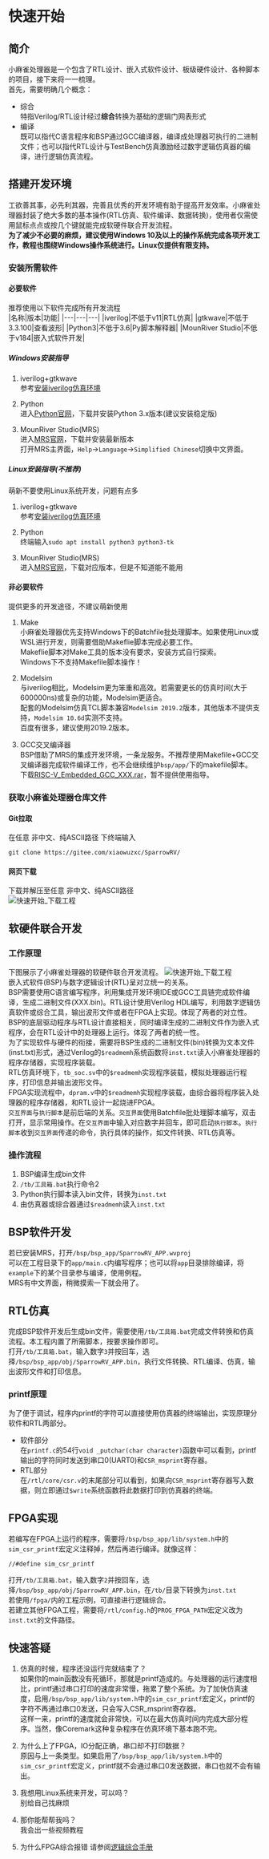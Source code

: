 # 快速开始

## 简介
小麻雀处理器是一个包含了RTL设计、嵌入式软件设计、板级硬件设计、各种脚本的项目，接下来将一一梳理。  
首先，需要明确几个概念：  
- 综合  
特指Verilog/RTL设计经过**综合**转换为基础的逻辑门网表形式
- 编译  
既可以指代C语言程序和BSP通过GCC编译器，编译成处理器可执行的二进制文件；也可以指代RTL设计与TestBench仿真激励经过数字逻辑仿真器的编译，进行逻辑仿真流程。

## 搭建开发环境
工欲善其事，必先利其器，完善且优秀的开发环境有助于提高开发效率。小麻雀处理器封装了绝大多数的基本操作(RTL仿真、软件编译、数据转换)，使用者仅需使用鼠标点点或按几个键就能完成软硬件联合开发流程。  
**为了减少不必要的麻烦，建议使用Windows 10及以上的操作系统完成各项开发工作，教程也围绕Windows操作系统进行。Linux仅提供有限支持。**  

### 安装所需软件

#### 必要软件
推荐使用以下软件完成所有开发流程  
|名称|版本|功能|
|---|---|---|
|iverilog|不低于v11|RTL仿真|
|gtkwave|不低于3.3.100|查看波形|
|Python3|不低于3.6|Py脚本解释器|
|MounRiver Studio|不低于v184|嵌入式软件开发|

##### Windows安装指导
1. iverilog+gtkwave  
参考[安装iverilog仿真环境](/doc/小教程/安装iverilog仿真环境.md)  

2. Python  
进入[Python官网](https://www.python.org/)，下载并安装Python 3.x版本(建议安装稳定版)  

3. MounRiver Studio(MRS)  
进入[MRS官网](http://www.mounriver.com/)，下载并安装最新版本  
打开MRS主界面，`Help`->`Language`->`Simplified Chinese`切换中文界面。  

##### Linux安装指导(不推荐)
萌新不要使用Linux系统开发，问题有点多  
1. iverilog+gtkwave  
参考[安装iverilog仿真环境](/doc/小教程/安装iverilog仿真环境.md)  

2. Python  
终端输入`sudo apt install python3 python3-tk`  

3. MounRiver Studio(MRS)  
进入[MRS官网](http://www.mounriver.com/)，下载对应版本，但是不知道能不能用  

#### 非必要软件
提供更多的开发途径，不建议萌新使用  
1. Make  
小麻雀处理器优先支持Windows下的Batchfile批处理脚本。如果使用Linux或WSL进行开发，则需要借助Makeflie脚本完成必要工作。  
Makeflie脚本对Make工具的版本没有要求，安装方式自行探索。  
Windows下不支持Makefile脚本操作！  

2. Modelsim  
与iverilog相比，Modelsim更为笨重和高效。若需要更长的仿真时间(大于600000ns)或复杂的功能，Modelsim更适合。  
配套的Modelsim仿真TCL脚本兼容`Modelsim 2019.2`版本，其他版本不提供支持，`Modelsim 10.6d`实测不支持。  
百度有很多，建议使用2019.2版本。  

3. GCC交叉编译器  
BSP借助了MRS的集成开发环境，一条龙服务。不推荐使用Makefile+GCC交叉编译器完成软件编译工作，也不会继续维护`bsp/app/`下的makefile脚本。  
下载[RISC-V_Embedded_GCC_XXX.rar](https://pan.baidu.com/s/1thofSUOS5Mg0Fu-38qPeag?pwd=dj8b)，暂不提供使用指导。

### 获取小麻雀处理器仓库文件
#### Git拉取  
在任意 非中文、纯ASCII路径 下终端输入  
```
git clone https://gitee.com/xiaowuzxc/SparrowRV/
```  

#### 网页下载  
下载并解压至任意 非中文、纯ASCII路径  
![快速开始_下载工程](/doc/图库/使用手册/快速开始_下载工程.png)  

## 软硬件联合开发
### 工作原理
下图展示了小麻雀处理器的软硬件联合开发流程。
![快速开始_下载工程](/doc/图库/使用手册/快速开始_组织框架.svg)  
嵌入式软件(BSP)与数字逻辑设计(RTL)呈对立统一的关系。  
BSP需要使用C语言编写程序，利用集成开发环境IDE或GCC工具链完成软件编译，生成二进制文件(XXX.bin)。RTL设计使用Verilog HDL编写，利用数字逻辑仿真软件或综合工具，输出波形文件或者在FPGA上实现。体现了两者的对立性。  
BSP的底层驱动程序与RTL设计直接相关，同时编译生成的二进制文件作为嵌入式程序，会在RTL设计中的处理器上运行。体现了两者的统一性。  
为了实现软件与硬件的衔接，需要将BSP生成的二进制文件(bin)转换为文本文件(inst.txt)形式，通过Verilog的`$readmemh`系统函数将`inst.txt`读入小麻雀处理器的程序存储器，实现程序装载。  
RTL仿真环境下，`tb_soc.sv`中的`$readmemh`实现程序装载，模拟处理器运行程序，打印信息并输出波形文件。  
FPGA实现流程中，`dpram.v`中的`$readmemh`实现程序装载，由综合器将程序装入处理器的程序存储器，和RTL设计一起烧进FPGA。  
`交互界面`与`执行脚本`是前后端的关系。`交互界面`使用Batchfile批处理脚本编写，双击打开，显示常用操作。在`交互界面`中输入对应数字并回车，即可启动`执行脚本`。`执行脚本`收到`交互界面`传递的命令，执行具体的操作，如文件转换、RTL仿真等。  

### 操作流程
1. BSP编译生成bin文件  
2. `/tb/工具箱.bat`执行命令2  
3. Python执行脚本读入bin文件，转换为`inst.txt`  
4. 由仿真器或综合器通过`$readmemh`读入`inst.txt`  

## BSP软件开发
若已安装MRS，打开`/bsp/bsp_app/SparrowRV_APP.wvproj`  
可以在工程目录下的`app/main.c`内编写程序；也可以将`app`目录排除编译，将`example`下的某个目录参与编译，使用例程。  
MRS有中文界面，稍微摸索一下就会用了。  

## RTL仿真
完成BSP软件开发后生成bin文件，需要使用`/tb/工具箱.bat`完成文件转换和仿真流程。本工程内置了所需脚本，按要求操作即可。  
打开`/tb/工具箱.bat`，输入数字`3`并按回车，选择`/bsp/bsp_app/obj/SparrowRV_APP.bin`，执行文件转换、RTL编译、仿真，输出波形文件和打印信息。  
### printf原理
为了便于调试，程序内printf的字符可以直接使用仿真器的终端输出，实现原理分软件和RTL两部分。  
- 软件部分  
在`printf.c`的54行`void _putchar(char character)`函数中可以看到，printf输出的字符同时发送到串口0(UART0)和`CSR_msprint`寄存器。  
- RTL部分  
在`/rtl/core/csr.v`的末尾部分可以看到，如果向`CSR_msprint`寄存器写入数据，则立即通过`$write`系统函数将此数据打印到仿真器的终端。  


## FPGA实现
若编写在FPGA上运行的程序，需要将`/bsp/bsp_app/lib/system.h`中的`sim_csr_printf`宏定义注释掉，然后再进行编译。就像这样：  
```
//#define sim_csr_printf
```
打开`/tb/工具箱.bat`，输入数字`2`并按回车，选择`/bsp/bsp_app/obj/SparrowRV_APP.bin`，在`/tb/`目录下转换为`inst.txt`  
若使用`/fpga/`内的工程示例，可直接进行逻辑综合。  
若建立其他FPGA工程，需要将`/rtl/config.h`的`PROG_FPGA_PATH`宏定义改为`inst.txt`的文件路径。  

## 快速答疑
1. 仿真的时候，程序还没运行完就结束了？  
如果你的main函数没有死循环，那就是printf造成的。与处理器的运行速度相比，printf通过串口打印的速度非常慢，拖累了整个系统。为了加快仿真速度，启用`/bsp/bsp_app/lib/system.h`中的`sim_csr_printf`宏定义，printf的字符不再通过串口0发送，只会写入CSR_msprint寄存器。  
这样一来，printf的速度就会非常快，可以在最大仿真时间内完成大部分程序。当然，像Coremark这种复杂程序在仿真环境下基本跑不完。     

2. 为什么上了FPGA，IO分配正确，串口却不打印数据？  
原因与上一条类型。如果启用了`/bsp/bsp_app/lib/system.h`中的`sim_csr_printf`宏定义，printf就不会通过串口0发送数据，串口也就不会有输出。  

3. 我想用Linux系统来开发，可以吗？  
别给自己找麻烦   

4. 那你能帮帮我吗？  
我会出一些视频教程  

5. 为什么FPGA综合报错
请参阅[逻辑综合手册](/doc/使用手册/逻辑综合手册.md)

